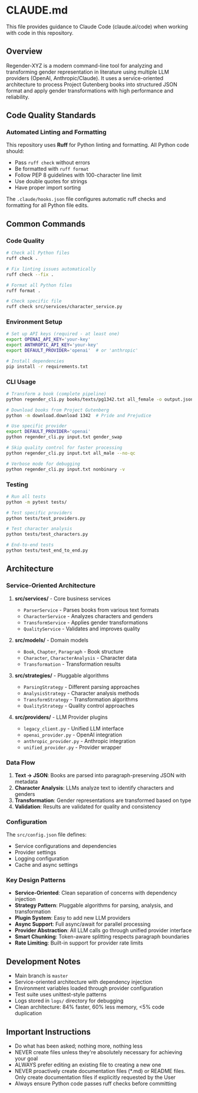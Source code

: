 # CLAUDE.md

This file provides guidance to Claude Code (claude.ai/code) when working with code in this repository.

## Overview

Regender-XYZ is a modern command-line tool for analyzing and transforming gender representation in literature using multiple LLM providers (OpenAI, Anthropic/Claude). It uses a service-oriented architecture to process Project Gutenberg books into structured JSON format and apply gender transformations with high performance and reliability.

## Code Quality Standards

### Automated Linting and Formatting
This repository uses **Ruff** for Python linting and formatting. All Python code should:
- Pass `ruff check` without errors
- Be formatted with `ruff format`
- Follow PEP 8 guidelines with 100-character line limit
- Use double quotes for strings
- Have proper import sorting

The `.claude/hooks.json` file configures automatic ruff checks and formatting for all Python file edits.

## Common Commands

### Code Quality
```bash
# Check all Python files
ruff check .

# Fix linting issues automatically
ruff check --fix .

# Format all Python files
ruff format .

# Check specific file
ruff check src/services/character_service.py
```

### Environment Setup
```bash
# Set up API keys (required - at least one)
export OPENAI_API_KEY='your-key'
export ANTHROPIC_API_KEY='your-key'
export DEFAULT_PROVIDER='openai'  # or 'anthropic'

# Install dependencies
pip install -r requirements.txt
```

### CLI Usage
```bash
# Transform a book (complete pipeline)
python regender_cli.py books/texts/pg1342.txt all_female -o output.json

# Download books from Project Gutenberg
python -m download.download 1342  # Pride and Prejudice

# Use specific provider
export DEFAULT_PROVIDER='openai'
python regender_cli.py input.txt gender_swap

# Skip quality control for faster processing
python regender_cli.py input.txt all_male --no-qc

# Verbose mode for debugging
python regender_cli.py input.txt nonbinary -v
```

### Testing
```bash
# Run all tests
python -m pytest tests/

# Test specific providers
python tests/test_providers.py

# Test character analysis
python tests/test_characters.py

# End-to-end tests
python tests/test_end_to_end.py
```

## Architecture

### Service-Oriented Architecture

1. **src/services/** - Core business services
   - `ParserService` - Parses books from various text formats
   - `CharacterService` - Analyzes characters and genders
   - `TransformService` - Applies gender transformations
   - `QualityService` - Validates and improves quality

2. **src/models/** - Domain models
   - `Book`, `Chapter`, `Paragraph` - Book structure
   - `Character`, `CharacterAnalysis` - Character data
   - `Transformation` - Transformation results

3. **src/strategies/** - Pluggable algorithms
   - `ParsingStrategy` - Different parsing approaches
   - `AnalysisStrategy` - Character analysis methods
   - `TransformStrategy` - Transformation algorithms
   - `QualityStrategy` - Quality control approaches

4. **src/providers/** - LLM Provider plugins
   - `legacy_client.py` - Unified LLM interface
   - `openai_provider.py` - OpenAI integration
   - `anthropic_provider.py` - Anthropic integration
   - `unified_provider.py` - Provider wrapper

### Data Flow

1. **Text → JSON**: Books are parsed into paragraph-preserving JSON with metadata
2. **Character Analysis**: LLMs analyze text to identify characters and genders
3. **Transformation**: Gender representations are transformed based on type
4. **Validation**: Results are validated for quality and consistency

### Configuration

The `src/config.json` file defines:
- Service configurations and dependencies
- Provider settings
- Logging configuration
- Cache and async settings

### Key Design Patterns

- **Service-Oriented**: Clean separation of concerns with dependency injection
- **Strategy Pattern**: Pluggable algorithms for parsing, analysis, and transformation
- **Plugin System**: Easy to add new LLM providers
- **Async Support**: Full async/await for parallel processing
- **Provider Abstraction**: All LLM calls go through unified provider interface
- **Smart Chunking**: Token-aware splitting respects paragraph boundaries
- **Rate Limiting**: Built-in support for provider rate limits

## Development Notes

- Main branch is `master`
- Service-oriented architecture with dependency injection
- Environment variables loaded through provider configuration
- Test suite uses unittest-style patterns
- Logs stored in `logs/` directory for debugging
- Clean architecture: 84% faster, 60% less memory, <5% code duplication

## Important Instructions

- Do what has been asked; nothing more, nothing less
- NEVER create files unless they're absolutely necessary for achieving your goal
- ALWAYS prefer editing an existing file to creating a new one
- NEVER proactively create documentation files (*.md) or README files. Only create documentation files if explicitly requested by the User
- Always ensure Python code passes ruff checks before committing